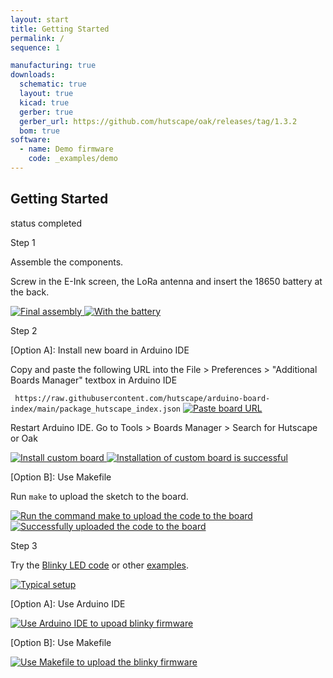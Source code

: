 ```yaml
---
layout: start
title: Getting Started
permalink: /
sequence: 1

manufacturing: true
downloads:
  schematic: true
  layout: true
  kicad: true
  gerber: true
  gerber_url: https://github.com/hutscape/oak/releases/tag/1.3.2
  bom: true
software:
  - name: Demo firmware
    code: _examples/demo
---
```

<section class="section is-small">
  <div class="container">
    <h2 class="title is-1">Getting Started</h2>
    <div class="tags has-addons">
      <span class="tag is-medium is-light">status</span>
      <span class="tag is-medium is-success">completed</span>
    </div>
    <div class="tile is-ancestor">
      <div class="tile is-vertical is-12">
        <div class="tile">
          <div class="tile is-parent">
            <article class="tile is-child notification">
              <p class="title">Step 1</p>
              <p class="subtitle">Assemble the components.</p>
              <p>Screw in the E-Ink screen, the LoRa antenna and insert the 18650 battery at the back.</p>
              <a href="{{site.url}}/images/prototype/front.jpg">
                <img src="{{site.url}}/images/prototype/front.jpg" alt="Final assembly">
              </a>
              <a href="{{site.url}}/images/prototype/back.jpg">
                <img src="{{site.url}}/images/prototype/back.jpg" alt="With the battery">
              </a>
            </article>
          </div>
          <div class="tile is-parent">
            <article class="tile is-child notification">
              <p class="title">Step 2</p>
              <p class="subtitle">[Option A]: Install new board in Arduino IDE</p>
              <p>Copy and paste the following URL into the File > Preferences > "Additional Boards Manager" textbox in Arduino IDE</p>
              <code> https://raw.githubusercontent.com/hutscape/arduino-board-index/main/package_hutscape_index.json</code>
              <a href="{{site.url}}/images/examples/paste-board-url.png">
                <img src="{{site.url}}/images/examples/paste-board-url.png" alt="Paste board URL">
              </a>
              <p>Restart Arduino IDE. Go to Tools > Boards Manager > Search for Hutscape or Oak</p>
              <a href="{{site.url}}/images/examples/install-custom-board.png">
                <img src="{{site.url}}/images/examples/install-custom-board.png" alt="Install custom board">
              </a>
              <a href="{{site.url}}/images/examples/custom-board-installed.png">
                <img src="{{site.url}}/images/examples/custom-board-installed.png" alt="Installation of custom board is successful">
              </a>
              <p class="subtitle">[Option B]: Use Makefile</p>
              <p>Run <code>make</code> to upload the sketch to the board.</p>
              <a href="{{site.url}}/images/examples/make-to-install.png">
                <img src="{{site.url}}/images/examples/make-to-install.png" alt="Run the command make to upload the code to the board">
              </a>
              <a href="{{site.url}}/images/examples/make-successful.png">
                <img src="{{site.url}}/images/examples/make-successful.png" alt="Successfully uploaded the code to the board">
              </a>
            </article>
          </div>
          <div class="tile is-parent">
            <article class="tile is-child notification">
              <div class="content">
                <p class="title">Step 3</p>
                <p class="subtitle">Try the <a href="{{site.url}}/examples/hello-world">Blinky LED code</a> or other <a href="{{site.url}}/examples">examples</a>.</p>
                <a href="{{site.url}}/images/examples/eink-prototype.jpg">
                  <img src="{{site.url}}/images/examples/eink-prototype.jpg" alt="Typical setup">
                </a>
                <p class="subtitle">[Option A]: Use Arduino IDE</p>
                <a href="{{site.url}}/images/examples/option-a-ide-blinky.png">
                  <img src="{{site.url}}/images/examples/option-a-ide-blinky.png" alt="Use Arduino IDE to upoad blinky firmware">
                </a>
                <p class="subtitle">[Option B]: Use Makefile</p>
                <a href="{{site.url}}/images/examples/option-b-makefile-blinky.png">
                  <img src="{{site.url}}/images/examples/option-b-makefile-blinky.png" alt="Use Makefile to upload the blinky firmware">
                </a>
              </div>
            </article>
          </div>
        </div>
      </div>
    </div>
  </div>
</section>
